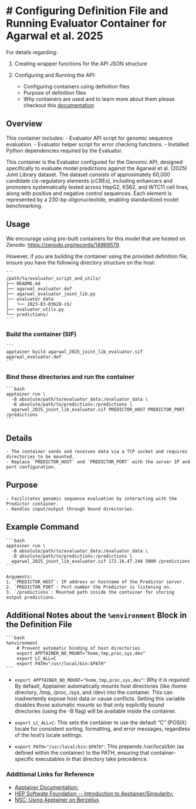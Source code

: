 # # Configuring Definition File and Running Evaluator Container for Agarwal et al. 2025

For details regarding:

1. Creating wrapper functions for the API JSON structure
2. Configuring and Running the API:

    - Configuring containers using definition files
    - Purpose of definition files
    - Why containers are used and to learn more about them
please checkout this [documentation](https://github.com/de-Boer-Lab/Genomic-API-for-Model-Evaluation/tree/main/src/DREAM_RNN)

## Overview

This container includes:
    - Evaluator API script for genomic sequence evaluation.
    - Evaluator helper script for error checking functions.
    - Installed Python dependencies required by the Evaluator.

This container is the Evaluator configured for the Genomic API, designed specifically to evaluate model predictions against the Agarwal et al. (2025) Joint Library dataset. The dataset consists of approximately 60,000 candidate cis-regulatory elements (cCREs), including enhancers and promoters systematically tested across HepG2, K562, and WTC11 cell lines, along with positive and negative control sequences. Each element is represented by a 230-bp oligonucleotide, enabling standardized model benchmarking.

## Usage

We encourage using pre-built containers for this model that are hosted on Zenodo: <https://zenodo.org/records/14969579>.

However, if you are building the container using the provided definition file, ensure you have the following directory structure on the host:

    ```
    /path/to/evaluator_script_and_utils/
    ├── README.md
    ├── agarwal_evaluator.def
    ├── agarwal_evaluator_joint_lib.py
    ├── evaluator_data
    │   └── 2023-03-03628-s5/
    ├── evaluator_utils.py
    └── predictions/
    ```

### Build the container (SIF)

    ```
    apptainer build agarwal_2025_joint_lib_evaluator.sif agarwal_evaluator.def
    ```

### Bind these directories and run the container

    ```bash
    apptainer run \
      -B absolute/path/to/evaluator_data:/evaluator_data \
      -B absolute/path/to/predictions:/predictions \
      agarwal_2025_joint_lib_evaluator.sif PREDICTOR_HOST PREDICTOR_PORT /predictions
    ```

## Details

    - The container sends and receives data via a TCP socket and requires directories to be mounted.
    - Replace `PREDICTOR_HOST` and `PREDICTOR_PORT` with the server IP and port configuration.

## Purpose

    - Facilitates genomic sequence evaluation by interacting with the Predictor container.
    - Handles input/output through bound directories.

## Example Command

    ```bash
    apptainer run \
      -B absolute/path/to/evaluator_data:/evaluator_data \
      -B absolute/path/to/predictions:/predictions \
      agarwal_2025_joint_lib_evaluator.sif 172.16.47.244 5000 /predictions
    ```

    Arguments:
    1. `PREDICTOR_HOST`: IP address or hostname of the Predictor server.
    2. `PREDICTOR_PORT`: Port number the Predictor is listening on.
    3. `/predictions`: Mounted path inside the container for storing output predictions.

## Additional Notes about the `%environment` Block in the Definition File

    ```bash
    %environment
        # Prevent automatic binding of host directories
        export APPTAINER_NO_MOUNT="home,tmp,proc,sys,dev"
        export LC_ALL=C
        export PATH="/usr/local/bin:$PATH"
    ```

- `export APPTAINER_NO_MOUNT="home,tmp,proc,sys,dev"`:
*Why it is required:* By default, Apptainer automatically mounts host directories (like /home directory, /tmp, /proc, /sys, and /dev) into the container. This can inadvertently expose host data or cause conflicts. Setting this variable disables those automatic mounts so that only explicitly bound directories (using the -B flag) will be available inside the container.

- `export LC_ALL=C`:
This sets the container to use the default “C” (POSIX) locale for consistent sorting, formatting, and error messages, regardless of the host’s locale settings.

- `export PATH="/usr/local/bin:$PATH"`:
This prepends /usr/local/bin (as defined within the container) to the PATH, ensuring that container-specific executables in that directory take precedence.

### Additional Links for Reference

- [Apptainer Documentation:](https://apptainer.org/docs/user/latest/)
- [HEP Softwate Foundation -- Introduction to Apptainer/Singularity:](https://hsf-training.github.io/hsf-training-singularity-webpage/)
- [NSC: Using Apptainer on Berzelius](https://www.nsc.liu.se/support/systems/berzelius-software/berzelius-apptainer/)
